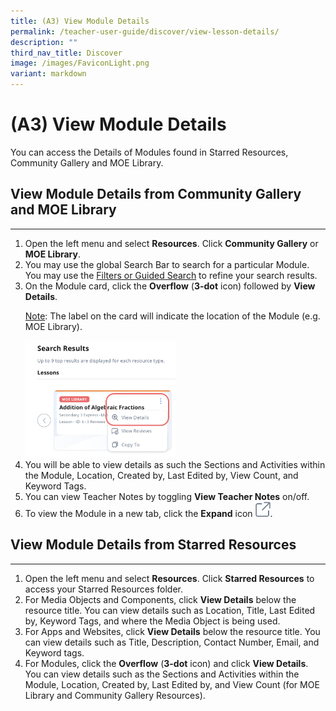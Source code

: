 ```yaml
---
title: (A3) View Module Details
permalink: /teacher-user-guide/discover/view-lesson-details/
description: ""
third_nav_title: Discover
image: /images/FaviconLight.png
variant: markdown
---
```

<h1>(A3) View Module Details</h1>
<p>You can access the Details of Modules found in Starred Resources, Community Gallery and MOE Library.</p>
<h2>View Module Details from Community Gallery and MOE Library</h2>
<hr>
<ol><li>Open the left menu and select <strong>Resources</strong>. Click <strong>Community Gallery</strong> or <strong>MOE Library</strong>.</li>
<li>You may use the global Search Bar to search for a particular Module. You may use the <a target="_blank" href="/teacher-user-guide/discover/search-for-resources/">Filters or Guided Search</a> to refine your search results.</li>
<li>On the Module card, click the <strong>Overflow</strong> (<strong>3-dot</strong> icon) followed by <strong>View Details</strong>.</li>
<p><u>Note</u>: The label on the card will indicate the location of the Module (e.g. MOE Library).</p><img style="width: 50%;" alt="ModuleDetails" src="/images/2Teacher/D-LessonDetails.png">
<li>You will be able to view details as such the Sections and Activities within the Module, Location, Created by, Last Edited by, View Count, and Keyword Tags.</li>
<li>You can view Teacher Notes by toggling <strong>View Teacher Notes</strong> on/off.</li>
<li>To view the Module in a new tab, click the <strong>Expand</strong> icon <img style="width:1.5rem; display: inline;" src="/images/Icons/external-link.svg">.</li>
</ol>
<h2>View Module Details from Starred Resources</h2>
<hr>
<ol>
<li>Open the left menu and select <strong>Resources</strong>. Click <strong>Starred Resources</strong> to access your Starred Resources folder.</li>
		<li>For Media Objects and Components, click <strong>View Details</strong> below the resource title. You can view details such as Location, Title, Last Edited by, Keyword Tags, and where the Media Object is being used.</li>
<li>For Apps and Websites, click <strong>View Details</strong> below the resource title. You can view details such as Title, Description, Contact Number, Email, and Keyword tags.</li>
<li>For Modules, click the <strong>Overflow</strong> (<strong>3-dot</strong> icon) and click <strong>View Details</strong>. You can view details such as the Sections and Activities within the Module, Location, Created by, Last Edited by, and View Count (for MOE Library and Community Gallery Resources).</li></ol>